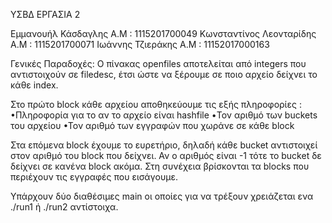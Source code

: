 ΥΣΒΔ ΕΡΓΑΣΙΑ 2

Εμμανουήλ Κάσδαγλης Α.Μ : 1115201700049
Κωνσταντίνος Λεονταρίδης Α.Μ : 1115201700071
Ιωάννης Τζιεράκης Α.Μ : 11152017000163

Γενικές Παραδοχές:
Ο πίνακας openfiles αποτελείται από integers που αντιστοιχούν σε filedesc, έτσι ώστε να ξέρουμε
σε ποιο αρχείο δείχνει το κάθε index.

Στο πρώτο block κάθε αρχείου αποθηκεύουμε τις εξής πληροφορίες :
•Πληροφορία για το αν το αρχείο είναι hashfile
•Τον αριθμό των buckets του αρχείου
•Τον αριθμό των εγγραφών που χωράνε σε κάθε block

Στα επόμενα block έχουμε το ευρετήριο, δηλαδή κάθε bucket αντιστοιχεί στον αριθμό του block
που δείχνει.
Αν ο αριθμός είναι -1 τότε το bucket δε δείχνει σε κανένα block ακόμα.
Στη συνέχεια βρίσκονται τα blocks που περιέχουν τις εγγραφές που εισάγουμε.

Υπάρχουν δύο διαθέσιμες main οι οποίες για να τρέξουν χρειάζεται ενα ./run1 ή ./run2 αντίστοιχα.
